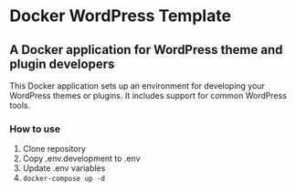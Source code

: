# Docker WordPress Template
## A Docker application for WordPress theme and plugin developers

This Docker application sets up an environment for developing your WordPress themes or plugins. It includes support for common WordPress tools.

### How to use
1. Clone repository
2. Copy .env.development to .env
3. Update .env variables
4. `docker-compose up -d`